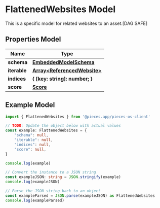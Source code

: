 
# FlattenedWebsites Model

This is a specific model for related websites to an asset.[DAG SAFE]

## Properties Model

Name | Type
------------ | -------------
**schema** | [**EmbeddedModelSchema**](EmbeddedModelSchema)
**iterable** | [**Array&lt;ReferencedWebsite&gt;**](ReferencedWebsite)
**indices** | **\{ [key: string]: number; \}**
**score** | [**Score**](Score)

## Example Model

```typescript
import { FlattenedWebsites } from '@pieces.app/pieces-os-client'

// TODO: Update the object below with actual values
const example: FlattenedWebsites = {
    "schema": null,
    "iterable": null,
    "indices": null,
    "score": null,
}

console.log(example)

// Convert the instance to a JSON string
const exampleJSON: string = JSON.stringify(example)
console.log(exampleJSON)

// Parse the JSON string back to an object
const exampleParsed = JSON.parse(exampleJSON) as FlattenedWebsites
console.log(exampleParsed)
```


